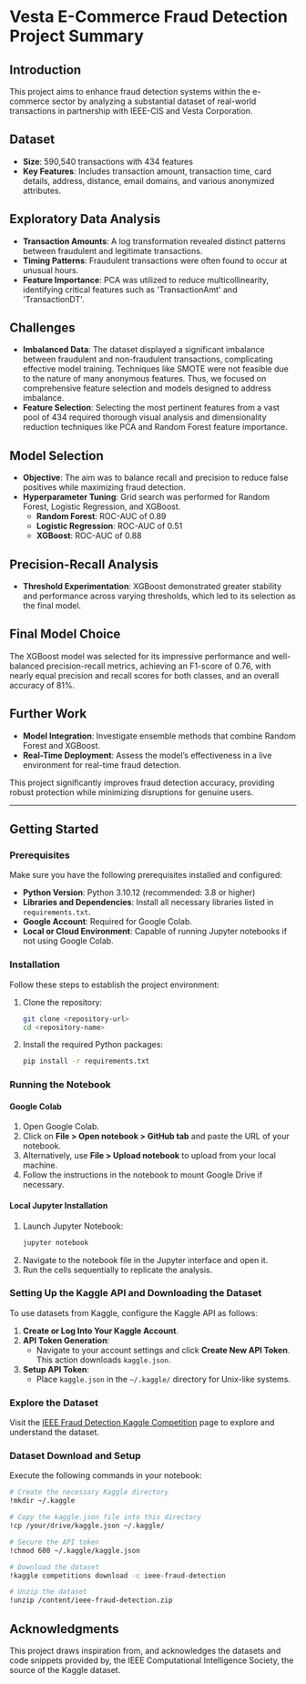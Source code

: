 # Vesta E-Commerce Fraud Detection Project Summary

## Introduction
This project aims to enhance fraud detection systems within the e-commerce sector by analyzing a substantial dataset of real-world transactions in partnership with IEEE-CIS and Vesta Corporation.

## Dataset
- **Size**: 590,540 transactions with 434 features
- **Key Features**: Includes transaction amount, transaction time, card details, address, distance, email domains, and various anonymized attributes.

## Exploratory Data Analysis
- **Transaction Amounts**: A log transformation revealed distinct patterns between fraudulent and legitimate transactions.
- **Timing Patterns**: Fraudulent transactions were often found to occur at unusual hours.
- **Feature Importance**: PCA was utilized to reduce multicollinearity, identifying critical features such as 'TransactionAmt' and 'TransactionDT'.

## Challenges
- **Imbalanced Data**: The dataset displayed a significant imbalance between fraudulent and non-fraudulent transactions, complicating effective model training. Techniques like SMOTE were not feasible due to the nature of many anonymous features. Thus, we focused on comprehensive feature selection and models designed to address imbalance.
- **Feature Selection**: Selecting the most pertinent features from a vast pool of 434 required thorough visual analysis and dimensionality reduction techniques like PCA and Random Forest feature importance.

## Model Selection
- **Objective**: The aim was to balance recall and precision to reduce false positives while maximizing fraud detection.
- **Hyperparameter Tuning**: Grid search was performed for Random Forest, Logistic Regression, and XGBoost.
  - **Random Forest**: ROC-AUC of 0.89
  - **Logistic Regression**: ROC-AUC of 0.51
  - **XGBoost**: ROC-AUC of 0.88

## Precision-Recall Analysis
- **Threshold Experimentation**: XGBoost demonstrated greater stability and performance across varying thresholds, which led to its selection as the final model.

## Final Model Choice
The XGBoost model was selected for its impressive performance and well-balanced precision-recall metrics, achieving an F1-score of 0.76, with nearly equal precision and recall scores for both classes, and an overall accuracy of 81%.

## Further Work
- **Model Integration**: Investigate ensemble methods that combine Random Forest and XGBoost.
- **Real-Time Deployment**: Assess the model’s effectiveness in a live environment for real-time fraud detection.

This project significantly improves fraud detection accuracy, providing robust protection while minimizing disruptions for genuine users.

---

## Getting Started

### Prerequisites
Make sure you have the following prerequisites installed and configured:
- **Python Version**: Python 3.10.12 (recommended: 3.8 or higher)
- **Libraries and Dependencies**: Install all necessary libraries listed in `requirements.txt`.
- **Google Account**: Required for Google Colab.
- **Local or Cloud Environment**: Capable of running Jupyter notebooks if not using Google Colab.

### Installation
Follow these steps to establish the project environment:
1. Clone the repository:
   ```bash
   git clone <repository-url>
   cd <repository-name>
   ```
2. Install the required Python packages:
   ```bash
   pip install -r requirements.txt
   ```

### Running the Notebook

#### Google Colab
1. Open Google Colab.
2. Click on **File > Open notebook > GitHub tab** and paste the URL of your notebook.
3. Alternatively, use **File > Upload notebook** to upload from your local machine.
4. Follow the instructions in the notebook to mount Google Drive if necessary.

#### Local Jupyter Installation
1. Launch Jupyter Notebook:
   ```bash
   jupyter notebook
   ```
2. Navigate to the notebook file in the Jupyter interface and open it.
3. Run the cells sequentially to replicate the analysis.

### Setting Up the Kaggle API and Downloading the Dataset
To use datasets from Kaggle, configure the Kaggle API as follows:

1. **Create or Log Into Your Kaggle Account**.
2. **API Token Generation**:
   - Navigate to your account settings and click **Create New API Token**. This action downloads `kaggle.json`.
3. **Setup API Token**:
   - Place `kaggle.json` in the `~/.kaggle/` directory for Unix-like systems.

### Explore the Dataset
Visit the [IEEE Fraud Detection Kaggle Competition](https://www.kaggle.com/c/ieee-fraud-detection) page to explore and understand the dataset.

### Dataset Download and Setup
Execute the following commands in your notebook:
```bash
# Create the necessary Kaggle directory
!mkdir ~/.kaggle

# Copy the kaggle.json file into this directory
!cp /your/drive/kaggle.json ~/.kaggle/

# Secure the API token
!chmod 600 ~/.kaggle/kaggle.json

# Download the dataset
!kaggle competitions download -c ieee-fraud-detection

# Unzip the dataset
!unzip /content/ieee-fraud-detection.zip
```


## Acknowledgments
This project draws inspiration from, and acknowledges the datasets and code snippets provided by, the IEEE Computational Intelligence Society, the source of the Kaggle dataset.
